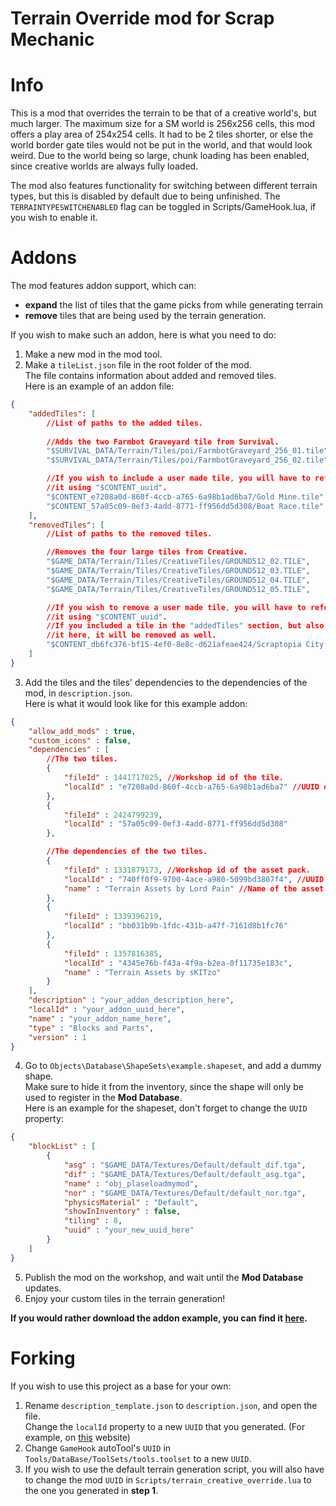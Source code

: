 # Terrain Override mod for Scrap Mechanic

# Info
This is a mod that overrides the terrain to be that of a creative world's, but much larger.
The maximum size for a SM world is 256x256 cells, this mod offers a play area of 254x254 cells. It had to be 2 tiles shorter, or else the world border gate tiles would not be put in the world, and that would look weird.
Due to the world being so large, chunk loading has been enabled, since creative worlds are always fully loaded.

The mod also features functionality for switching between different terrain types, but this is disabled by default due to being unfinished.
The `TERRAINTYPESWITCHENABLED` flag can be toggled in Scripts/GameHook.lua, if you wish to enable it.

# Addons
The mod features addon support, which can:
- **expand** the list of tiles that the game picks from while generating terrain
- **remove** tiles that are being used by the terrain generation.

If you wish to make such an addon, here is what you need to do:
1. Make a new mod in the mod tool.
2. Make a `tileList.json` file in the root folder of the mod.\
The file contains information about added and removed tiles.\
Here is an example of an addon file:
```json
{
    "addedTiles": [
        //List of paths to the added tiles.
        
        //Adds the two Farmbot Graveyard tile from Survival.
        "$SURVIVAL_DATA/Terrain/Tiles/poi/FarmbotGraveyard_256_01.tile",
        "$SURVIVAL_DATA/Terrain/Tiles/poi/FarmbotGraveyard_256_02.tile",

        //If you wish to include a user made tile, you will have to refer to
        //it using "$CONTENT_uuid".
        "$CONTENT_e7208a0d-860f-4ccb-a765-6a98b1ad6ba7/Gold Mine.tile",
        "$CONTENT_57a05c09-0ef3-4add-8771-ff956dd5d308/Boat Race.tile"
    ],
    "removedTiles": [
        //List of paths to the removed tiles.

        //Removes the four large tiles from Creative.
        "$GAME_DATA/Terrain/Tiles/CreativeTiles/GROUND512_02.TILE",
        "$GAME_DATA/Terrain/Tiles/CreativeTiles/GROUND512_03.TILE",
        "$GAME_DATA/Terrain/Tiles/CreativeTiles/GROUND512_04.TILE",
        "$GAME_DATA/Terrain/Tiles/CreativeTiles/GROUND512_05.TILE",

        //If you wish to remove a user made tile, you will have to refer to
        //it using "$CONTENT_uuid".
        //If you included a tile in the "addedTiles" section, but also included
        //it here, it will be removed as well.
        "$CONTENT_db6fc376-bf15-4ef0-8e8c-d621afeae424/Scraptopia City Airport.tile"
    ]
}
```
3. Add the tiles and the tiles' dependencies to the dependencies of the mod, in `description.json`.\
Here is what it would look like for this example addon:
```json
{
    "allow_add_mods" : true,
    "custom_icons" : false,
    "dependencies" : [
        //The two tiles.
        {
            "fileId" : 1441717025, //Workshop id of the tile.
            "localId" : "e7208a0d-860f-4ccb-a765-6a98b1ad6ba7" //UUID of the mod.
        },
        {
            "fileId" : 2424799239,
            "localId" : "57a05c09-0ef3-4add-8771-ff956dd5d308"
        },

        //The dependencies of the two tiles.
        {
            "fileId" : 1331879173, //Workshop id of the asset pack.
            "localId" : "740ff0f9-9700-4ace-a980-5099bd3807f4", //UUID of the asset pack.
            "name" : "Terrain Assets by Lord Pain" //Name of the asset pack, optional.
        },
        {
            "fileId" : 1339396219,
            "localId" : "bb031b9b-1fdc-431b-a47f-7161d8b1fc76"
        },
        {
            "fileId" : 1357816385,
            "localId" : "4345e76b-f43a-4f9a-b2ea-0f11735e183c",
            "name" : "Terrain Assets by sKITzo"
        }
    ],
    "description" : "your_addon_description_here",
	"localId" : "your_addon_uuid_here",
	"name" : "your_addon_name_here",
    "type" : "Blocks and Parts",
    "version" : 1
}
```
4. Go to `Objects\Database\ShapeSets\example.shapeset`, and add a dummy shape.\
Make sure to hide it from the inventory, since the shape will only be used to register in the **Mod Database**.\
Here is an example for the shapeset, don't forget to change the `UUID` property:
```json
{
    "blockList" : [
        {
            "asg" : "$GAME_DATA/Textures/Default/default_dif.tga",
            "dif" : "$GAME_DATA/Textures/Default/default_asg.tga",
            "name" : "obj_plaseloadmymod",
            "nor" : "$GAME_DATA/Textures/Default/default_nor.tga",
            "physicsMaterial" : "Default",
            "showInInventory" : false,
            "tiling" : 8,
            "uuid" : "your_new_uuid_here"
        }
    ]
}
```
5. Publish the mod on the workshop, and wait until the **Mod Database** updates.
6. Enjoy your custom tiles in the terrain generation!

**If you would rather download the addon example, you can find it [here](https://github.com/Vajdani/SM-Terrain-Addon-Template).**

# Forking
If you wish to use this project as a base for your own:
1. Rename `description_template.json` to `description.json`, and open the file.\
Change the `localId` property to a new `UUID` that you generated. (For example, on [this](https://www.uuidgenerator.net/version4) website)
2. Change `GameHook` autoTool's `UUID` in `Tools/DataBase/ToolSets/tools.toolset` to a new `UUID`.
3. If you wish to use the default terrain generation script, you will also have to change the mod `UUID` in `Scripts/terrain_creative_override.lua` to the one you generated in **step 1**.